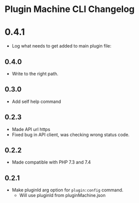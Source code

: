 # Plugin Machine CLI Changelog

# 0.4.1

- Log what needs to get added to main plugin file:

## 0.4.0
- Write to the right path.
## 0.3.0
- Add self help command
## 0.2.3
- Made API url https
- Fixed bug in API client, was checking wrong status code.
## 0.2.2
- Made compatible with PHP 7.3 and 7.4

## 0.2.1
- Make pluginId arg option for `plugin:config` command.
    - Will use pluginId from pluginMachine.json
